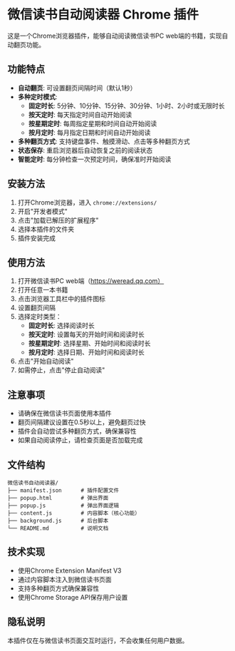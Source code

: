 # 微信读书自动阅读器 Chrome 插件

这是一个Chrome浏览器插件，能够自动阅读微信读书PC web端的书籍，实现自动翻页功能。

## 功能特点

- **自动翻页**: 可设置翻页间隔时间（默认1秒）
- **多种定时模式**:
  - **固定时长**: 5分钟、10分钟、15分钟、30分钟、1小时、2小时或无限时长
  - **按天定时**: 每天指定时间自动开始阅读
  - **按星期定时**: 每周指定星期和时间自动开始阅读
  - **按月定时**: 每月指定日期和时间自动开始阅读
- **多种翻页方式**: 支持键盘事件、触摸滑动、点击等多种翻页方式
- **状态保存**: 重启浏览器后自动恢复之前的阅读状态
- **智能定时**: 每分钟检查一次预定时间，确保准时开始阅读

## 安装方法

1. 打开Chrome浏览器，进入 `chrome://extensions/`
2. 开启"开发者模式"
3. 点击"加载已解压的扩展程序"
4. 选择本插件的文件夹
5. 插件安装完成

## 使用方法

1. 打开微信读书PC web端（https://weread.qq.com）
2. 打开任意一本书籍
3. 点击浏览器工具栏中的插件图标
4. 设置翻页间隔
5. 选择定时类型：
   - **固定时长**: 选择阅读时长
   - **按天定时**: 设置每天的开始时间和阅读时长
   - **按星期定时**: 选择星期、开始时间和阅读时长
   - **按月定时**: 选择日期、开始时间和阅读时长
6. 点击"开始自动阅读"
7. 如需停止，点击"停止自动阅读"

## 注意事项

- 请确保在微信读书页面使用本插件
- 翻页间隔建议设置在0.5秒以上，避免翻页过快
- 插件会自动尝试多种翻页方式，确保兼容性
- 如果自动阅读停止，请检查页面是否加载完成

## 文件结构

```
微信读书自动阅读器/
├── manifest.json      # 插件配置文件
├── popup.html         # 弹出界面
├── popup.js           # 弹出界面逻辑
├── content.js         # 内容脚本（核心功能）
├── background.js      # 后台脚本
└── README.md          # 说明文档
```

## 技术实现

- 使用Chrome Extension Manifest V3
- 通过内容脚本注入到微信读书页面
- 支持多种翻页方式确保兼容性
- 使用Chrome Storage API保存用户设置

## 隐私说明

本插件仅在与微信读书页面交互时运行，不会收集任何用户数据。